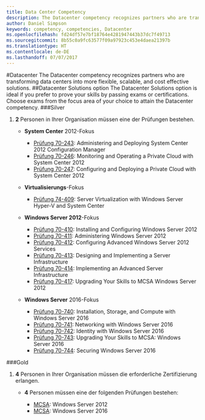 ```yaml
---
title: Data Center Competency
description: The Datacenter competency recognizes partners who are transforming data centers into more flexible, scalable, and cost effective solutions.
author: Daniel Simpson
keywords: competency, competencies, Datacenter
ms.openlocfilehash: fd24df57e7bf18764e4281947443b37dc7f49713
ms.sourcegitcommit: 8b55c0a9fc63577f09a97923c453e4daea21397b
ms.translationtype: HT
ms.contentlocale: de-DE
ms.lasthandoff: 07/07/2017
---
```

#<a name="datacenter"></a>Datacenter
The Datacenter competency recognizes partners who are transforming data centers into more flexible, scalable, and cost effective solutions.
##<a name="datacenter-solutions-option"></a>Datacenter Solutions option
The Datacenter Solutions option is ideal if you prefer to prove your skills by passing exams or certifications. Choose exams from the focus area of your choice to attain the Datacenter competency.
###<a name="silver"></a>Silver
1. **2** Personen in Ihrer Organisation müssen eine der Prüfungen bestehen.

    - **System Center** 2012-Fokus

        - [Prüfung 70-243](https://www.microsoft.com/en-us/learning/exam-70-243.aspx): Administering and Deploying System Center 2012 Configuration Manager
        - [Prüfung 70-246](https://www.microsoft.com/en-us/learning/exam-70-246.aspx): Monitoring and Operating a Private Cloud with System Center 2012
        - [Prüfung 70-247](https://www.microsoft.com/en-us/learning/exam-70-247.aspx): Configuring and Deploying a Private Cloud with System Center 2012

    - **Virtualisierungs**-Fokus

        - [Prüfung 74-409](https://www.microsoft.com/en-us/learning/exam-74-409.aspx): Server Virtualization with Windows Server Hyper-V and System Center

    - **Windows Server 2012**-Fokus

        - [Prüfung 70-410](https://www.microsoft.com/en-us/learning/exam-70-410.aspx): Installing and Configuring Windows Server 2012
        - [Prüfung 70-411](https://www.microsoft.com/en-us/learning/exam-70-411.aspx): Administering Windows Server 2012
        - [Prüfung 70-412](https://www.microsoft.com/en-us/learning/exam-70-412.aspx): Configuring Advanced Windows Server 2012 Services
        - [Prüfung 70-413](https://www.microsoft.com/en-us/learning/exam-70-413.aspx): Designing and Implementing a Server Infrastructure
        - [Prüfung 70-414](https://www.microsoft.com/en-us/learning/exam-70-414.aspx): Implementing an Advanced Server Infrastructure
        - [Prüfung 70-417](https://www.microsoft.com/en-us/learning/exam-70-417.aspx): Upgrading Your Skills to MCSA Windows Server 2012

    - **Windows Server** 2016-Fokus
        - [Prüfung 70-740](https://www.microsoft.com/en-us/learning/exam-70-740.aspx): Installation, Storage, and Compute with Windows Server 2016
        - [Prüfung 70-741](https://www.microsoft.com/en-us/learning/exam-70-741.aspx): Networking with Windows Server 2016
        - [Prüfung 70-742](https://www.microsoft.com/en-us/learning/exam-70-742.aspx): Identity with Windows Server 2016
        - [Prüfung 70-743](https://www.microsoft.com/en-us/learning/exam-70-743.aspx): Upgrading Your Skills to MCSA: Windows Server 2016
        - [Prüfung 70-744](https://www.microsoft.com/en-us/learning/exam-70-744.aspx): Securing Windows Server 2016

###<a name="gold"></a>Gold
1. **4** Personen in Ihrer Organisation müssen die erforderliche Zertifizierung erlangen.

    - **4** Personen müssen eine der folgenden Prüfungen bestehen:

        - [MCSA](https://www.microsoft.com/en-us/learning/mcsa-windows-server-certification.aspx): Windows Server 2012
        - [MCSA](https://www.microsoft.com/en-us/learning/mcsa-windows-server-2016-certification.aspx): Windows Server 2016
